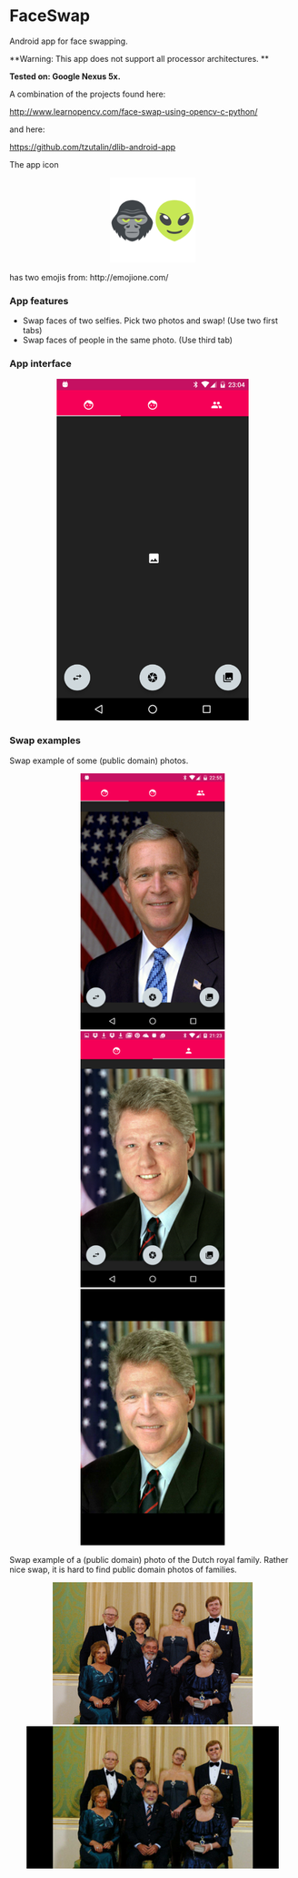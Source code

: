 # FaceSwap
Android app for face swapping. 

**Warning: This app does not support all processor architectures. **

**Tested on: Google Nexus 5x.**


A combination of the projects found here:

http://www.learnopencv.com/face-swap-using-opencv-c-python/

and here:

https://github.com/tzutalin/dlib-android-app

The app icon 
<p align="center">
<img src="git_images/ic_launcher.png" height="150" alt="Screenshot"/>
</p>
has two emojis from:
http://emojione.com/

### App features
* Swap faces of two selfies. Pick two photos and swap! (Use two first tabs)
* Swap faces of people in the same photo. (Use third tab)

### App interface
<p align="center">
<img src="git_images/interface.png" height="600" alt="Screenshot"/>
</p>

### Swap examples
Swap example of some (public domain) photos.

<p align="center">
<img src="git_images/bush.png" height="450" alt="Screenshot"/>
<img src="git_images/clinton.png" height="450" alt="Screenshot"/>
<img src="git_images/bush_clinton.png" height="450" alt="Screenshot"/>
</p>

Swap example of a (public domain) photo of the Dutch royal family. Rather nice swap, it is hard to find public domain photos of families.
<p align="center">
<img src="git_images/dutch_royal_family.jpg" height="250" alt="Screenshot"/>
<img src="git_images/dutch_royal_family_swap.png" height="250" alt="Screenshot"/>
</p>
